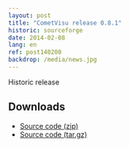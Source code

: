 ```yaml
---
layout: post
title: "CometVisu release 0.8.1"
historic: sourceforge
date: 2014-02-08
lang: en
ref: post140208
backdrop: /media/news.jpg
---
```


Historic release

Downloads
---------

* [Source code (zip)](https://github.com/CometVisu/CometVisu/archive/v0.8.1.zip)
* [Source code (tar.gz)](https://github.com/CometVisu/CometVisu/archive/v0.8.1.tar.gz)